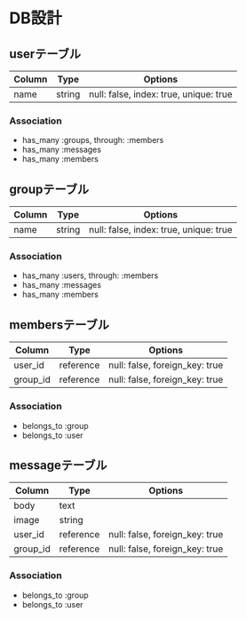 # DB設計

## userテーブル

|Column|Type|Options|
|------|----|-------|
|name|string|null: false, index: true, unique: true|

### Association
- has_many :groups, through: :members
- has_many :messages
- has_many :members


## groupテーブル

|Column|Type|Options|
|------|----|-------|
|name|string|null: false, index: true, unique: true|

### Association
- has_many :users, through: :members
- has_many :messages
- has_many :members

## membersテーブル

|Column|Type|Options|
|------|----|-------|
|user_id|reference|null: false, foreign_key: true|
|group_id|reference|null: false, foreign_key: true|

### Association
- belongs_to :group
- belongs_to :user

## messageテーブル

|Column|Type|Options|
|------|----|-------|
|body|text||
|image|string||
|user_id|reference|null: false, foreign_key: true|
|group_id|reference|null: false, foreign_key: true|

### Association
- belongs_to :group
- belongs_to :user
